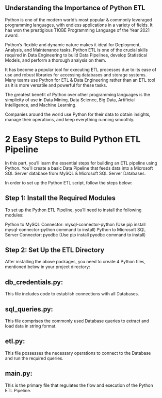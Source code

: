 ## Understanding the Importance of Python ETL

Python is one of the modern world’s most popular & commonly leveraged programming languages, with endless applications in a variety of fields. It has won the prestigious TIOBE Programming Language of the Year 2021 award.

Python’s flexible and dynamic nature makes it ideal for Deployment, Analysis, and Maintenance tasks. Python ETL is one of the crucial skills required in Data Engineering to build Data Pipelines, develop Statistical Models, and perform a thorough analysis on them.

It has become a popular tool for executing ETL processes due to its ease of use and robust libraries for accessing databases and storage systems. Many teams use Python for ETL & Data Engineering rather than an ETL tool as it is more versatile and powerful for these tasks.

The greatest benefit of Python over other programming languages is the simplicity of use in Data Mining, Data Science, Big Data, Artificial Intelligence, and Machine Learning.

Companies around the world use Python for their data to obtain insights, manage their operations, and keep everything running smoothly.

# 2 Easy Steps to Build Python ETL Pipeline
In this part, you’ll learn the essential steps for building an ETL pipeline using Python. You’ll create a basic Data Pipeline that feeds data into a Microsoft SQL Server database from MySQL & Microsoft SQL Server Databases.

In order to set up the Python ETL script, follow the steps below:

## Step 1: Install the Required Modules
To set up the Python ETL Pipeline, you’ll need to install the following modules:

Python to MySQL Connector: mysql-connector-python (Use pip install mysql-connector-python command to install)
Python to Microsoft SQL Server Connector: pyodbc (Use pip install pyodbc command to install)

## Step 2: Set Up the ETL Directory
After installing the above packages, you need to create 4 Python files, mentioned below in your project directory:

## db_credentials.py: 
This file includes code to establish connections with all Databases.

## sql_queries.py: 
This file comprises the commonly used Database queries to extract and load data in string format.

## etl.py: 
This file possesses the necessary operations to connect to the Database and run the required queries.

## main.py: 
This is the primary file that regulates the flow and execution of the Python ETL Pipeline.
